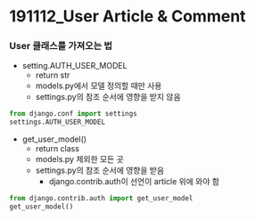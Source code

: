 # 191112_User Article & Comment

### User 클래스를 가져오는 법

- setting.AUTH_USER_MODEL
  - return str
  - models.py에서 모델 정의할 때만 사용
  - settings.py의 참조 순서에 영향을 받지 않음

``` python
from django.conf import settings
settings.AUTH_USER_MODEL
```

- get_user_model()
  - return class
  - models.py 제외한 모든 곳
  - settings.py의 참조 순서에 영향을 받음
    - django.contrib.auth이 선언이 article 위에 와야 함

``` python
from django.contrib.auth import get_user_model
get_user_model()
```